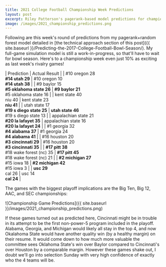```yaml
---
title: 2021 College Football Championship Week Predictions
layout: post
excerpt: Riley Patterson's pagerank-based model predictions for championship week 2021.
image: /images/2021_championship_predictions.png
---
```


Following are this week's round of predictions from my pagerank+random forest model detailed in [the technical approach section of this post]({{ site.baseurl }}/Predicting-the-2017-College-Football-Bowl-Season/). My full-game simulation model is still a work-in-progress, so that'll have to wait for bowl season. Here's to a championship week even just 10% as exciting as last week's rivalry games!

| Prediction | Actual Result |
| #10 oregon 28<br>**#14 utah 29** | #10 oregon 10<br>**#14 utah 38** |
| #9 baylor 15<br>**#5 oklahoma state 26** | **#9 baylor 21**<br>#5 oklahoma state 16 |
| kent state 40<br>niu 40 | kent state 23<br>**niu 41** |
| utah state 17<br>**#19 s diego state 25** | **utah state 46**<br>#19 s diego state 13 |
| appalachian state 21<br>**#20 la lafayet 35** | appalachian state 16<br>**#20 la lafayet 24** |
| #1 georgia 32<br>**#4 alabama 37** | #1 georgia 24<br>**#4 alabama 41** |
| #16 houston 20<br>**#3 cincinnati 29** | #16 houston 20<br>**#3 cincinnati 35** |
| **#17 pitt 38**<br>#18 wake forest (nc) 35 | **#17 pitt 45**<br>#18 wake forest (nc) 21 |
| **#2 michigan 27**<br>#15 iowa 18 | **#2 michigan 42**<br>#15 iowa 3 |
| **usc 29**<br>cal 26 | usc 14<br>**cal 24** |

The games with the biggest playoff implications are the Big Ten, Big 12, AAC, and SEC championships:

![Championship Game Predictions]({{ site.baseurl }}/images/2021_championship_predictions.png)

If these games turned out as predicted here, Cincinnati might be in trouble in its attempt to be the first non-power-5 program included in the playoff. Alabama, Georgia, and Michigan would likely all stay in the top 4, and now Okalahoma State would have another quality win (by a healthy margin) on their resume. It would come down to how much more valuable the committee sees Oklahoma State's win over Baylor compared to Cincinnati's over Houston by a comparable margin. However these games shake out, I doubt we'll go into selection Sunday with very high confidence of exactly who the 4 teams will be.

